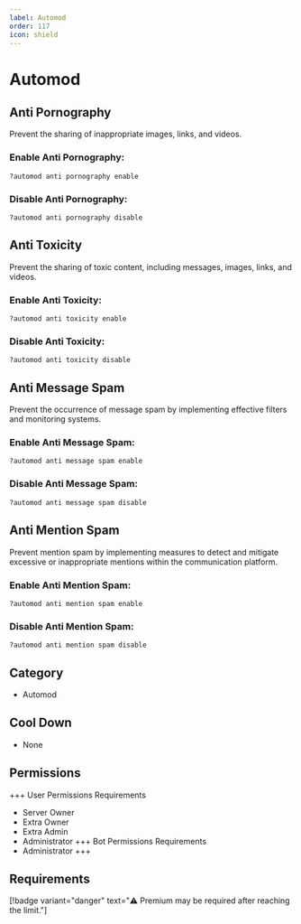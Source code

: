 ```yaml
---
label: Automod
order: 117
icon: shield
---
```


# Automod

## Anti Pornography

Prevent the sharing of inappropriate images, links, and videos.

### Enable Anti Pornography:

```
?automod anti pornography enable
```

### Disable Anti Pornography:

```
?automod anti pornography disable
```

## Anti Toxicity

Prevent the sharing of toxic content, including messages, images, links, and videos.

### Enable Anti Toxicity:

```
?automod anti toxicity enable
```

### Disable Anti Toxicity:

```
?automod anti toxicity disable
```

## Anti Message Spam

Prevent the occurrence of message spam by implementing effective filters and monitoring systems.

### Enable Anti Message Spam:

```
?automod anti message spam enable
```

### Disable Anti Message Spam:

```
?automod anti message spam disable
```

## Anti Mention Spam

Prevent mention spam by implementing measures to detect and mitigate excessive or inappropriate mentions within the communication platform.

### Enable Anti Mention Spam:

```
?automod anti mention spam enable
```

### Disable Anti Mention Spam:

```
?automod anti mention spam disable
```

## Category

- Automod

## Cool Down

- None

## Permissions

+++ User Permissions Requirements

- Server Owner
- Extra Owner
- Extra Admin
- Administrator
  +++ Bot Permissions Requirements
- Administrator
  +++

## Requirements

[!badge variant="danger" text="⚠️ Premium may be required after reaching the limit."]
